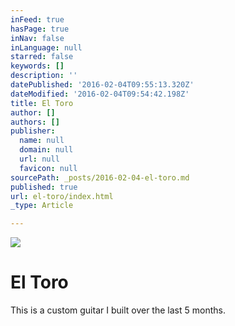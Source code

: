 ```yaml
---
inFeed: true
hasPage: true
inNav: false
inLanguage: null
starred: false
keywords: []
description: ''
datePublished: '2016-02-04T09:55:13.320Z'
dateModified: '2016-02-04T09:54:42.198Z'
title: El Toro
author: []
authors: []
publisher:
  name: null
  domain: null
  url: null
  favicon: null
sourcePath: _posts/2016-02-04-el-toro.md
published: true
url: el-toro/index.html
_type: Article

---
```

![](https://the-grid-user-content.s3-us-west-2.amazonaws.com/0de7106c-0171-4ec7-99f3-9e94e8fef812.jpg)

# El Toro

This is a custom guitar I built over the last 5 months.